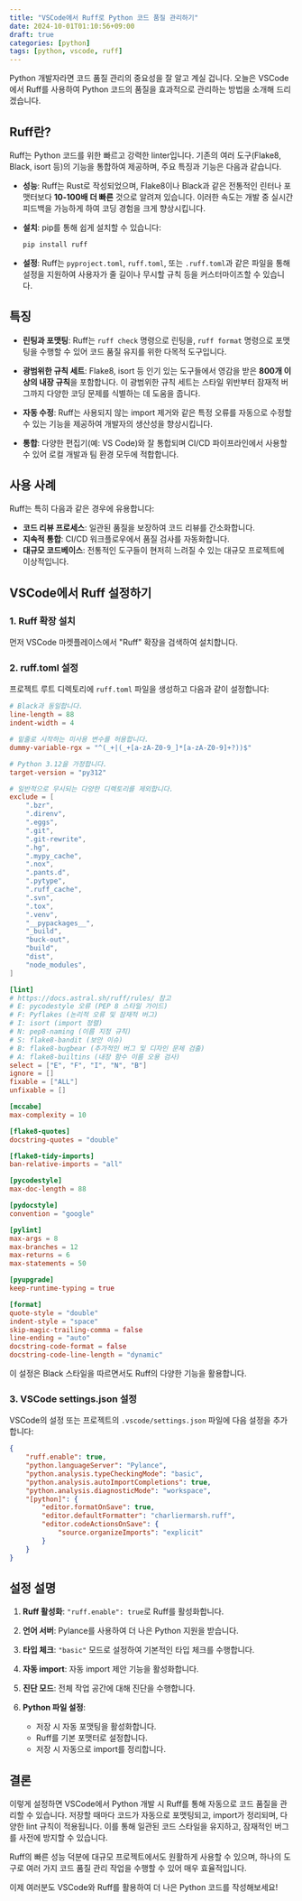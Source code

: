 ```yaml
---
title: "VSCode에서 Ruff로 Python 코드 품질 관리하기"
date: 2024-10-01T01:10:56+09:00
draft: true
categories: [python]
tags: [python, vscode, ruff]
---
```



Python 개발자라면 코드 품질 관리의 중요성을 잘 알고 계실 겁니다. 오늘은 VSCode에서 Ruff를 사용하여 Python 코드의 품질을 효과적으로 관리하는 방법을 소개해 드리겠습니다.
<!--more-->

## Ruff란?

Ruff는 Python 코드를 위한 빠르고 강력한 linter입니다. 기존의 여러 도구(Flake8, Black, isort 등)의 기능을 통합하여 제공하며, 주요 특징과 기능은 다음과 같습니다.

- **성능**: Ruff는 Rust로 작성되었으며, Flake8이나 Black과 같은 전통적인 린터나 포맷터보다 **10-100배 더 빠른** 것으로 알려져 있습니다. 이러한 속도는 개발 중 실시간 피드백을 가능하게 하여 코딩 경험을 크게 향상시킵니다.

- **설치**: pip를 통해 쉽게 설치할 수 있습니다:
  ```bash
  pip install ruff
  ```

- **설정**: Ruff는 `pyproject.toml`, `ruff.toml`, 또는 `.ruff.toml`과 같은 파일을 통해 설정을 지원하여 사용자가 줄 길이나 무시할 규칙 등을 커스터마이즈할 수 있습니다.

## 특징

- **린팅과 포맷팅**: Ruff는 `ruff check` 명령으로 린팅을, `ruff format` 명령으로 포맷팅을 수행할 수 있어 코드 품질 유지를 위한 다목적 도구입니다.

- **광범위한 규칙 세트**: Flake8, isort 등 인기 있는 도구들에서 영감을 받은 **800개 이상의 내장 규칙**을 포함합니다. 이 광범위한 규칙 세트는 스타일 위반부터 잠재적 버그까지 다양한 코딩 문제를 식별하는 데 도움을 줍니다.

- **자동 수정**: Ruff는 사용되지 않는 import 제거와 같은 특정 오류를 자동으로 수정할 수 있는 기능을 제공하여 개발자의 생산성을 향상시킵니다.

- **통합**: 다양한 편집기(예: VS Code)와 잘 통합되며 CI/CD 파이프라인에서 사용할 수 있어 로컬 개발과 팀 환경 모두에 적합합니다.

## 사용 사례

Ruff는 특히 다음과 같은 경우에 유용합니다:

- **코드 리뷰 프로세스**: 일관된 품질을 보장하여 코드 리뷰를 간소화합니다.
- **지속적 통합**: CI/CD 워크플로우에서 품질 검사를 자동화합니다.
- **대규모 코드베이스**: 전통적인 도구들이 현저히 느려질 수 있는 대규모 프로젝트에 이상적입니다.



## VSCode에서 Ruff 설정하기

### 1. Ruff 확장 설치

먼저 VSCode 마켓플레이스에서 "Ruff" 확장을 검색하여 설치합니다.

### 2. ruff.toml 설정

프로젝트 루트 디렉토리에 `ruff.toml` 파일을 생성하고 다음과 같이 설정합니다:

```toml
# Black과 동일합니다.
line-length = 88
indent-width = 4

# 밑줄로 시작하는 미사용 변수를 허용합니다.
dummy-variable-rgx = "^(_+|(_+[a-zA-Z0-9_]*[a-zA-Z0-9]+?))$"

# Python 3.12을 가정합니다.
target-version = "py312"

# 일반적으로 무시되는 다양한 디렉토리를 제외합니다.
exclude = [
    ".bzr",
    ".direnv",
    ".eggs",
    ".git",
    ".git-rewrite",
    ".hg",
    ".mypy_cache",
    ".nox",
    ".pants.d",
    ".pytype",
    ".ruff_cache",
    ".svn",
    ".tox",
    ".venv",
    "__pypackages__",
    "_build",
    "buck-out",
    "build",
    "dist",
    "node_modules",
]

[lint]
# https://docs.astral.sh/ruff/rules/ 참고
# E: pycodestyle 오류 (PEP 8 스타일 가이드)
# F: Pyflakes (논리적 오류 및 잠재적 버그)
# I: isort (import 정렬)
# N: pep8-naming (이름 지정 규칙)
# S: flake8-bandit (보안 이슈)
# B: flake8-bugbear (추가적인 버그 및 디자인 문제 검출)
# A: flake8-builtins (내장 함수 이름 오용 검사)
select = ["E", "F", "I", "N", "B"]  
ignore = []
fixable = ["ALL"]
unfixable = []

[mccabe]
max-complexity = 10

[flake8-quotes]
docstring-quotes = "double"

[flake8-tidy-imports]
ban-relative-imports = "all"

[pycodestyle]
max-doc-length = 88

[pydocstyle]
convention = "google"

[pylint]
max-args = 8
max-branches = 12
max-returns = 6
max-statements = 50

[pyupgrade]
keep-runtime-typing = true

[format]
quote-style = "double"
indent-style = "space"
skip-magic-trailing-comma = false
line-ending = "auto"
docstring-code-format = false
docstring-code-line-length = "dynamic"
```

이 설정은 Black 스타일을 따르면서도 Ruff의 다양한 기능을 활용합니다.

### 3. VSCode settings.json 설정

VSCode의 설정 또는 프로젝트의 `.vscode/settings.json` 파일에 다음 설정을 추가합니다:

```json
{
    "ruff.enable": true,
    "python.languageServer": "Pylance",
    "python.analysis.typeCheckingMode": "basic",
    "python.analysis.autoImportCompletions": true,
    "python.analysis.diagnosticMode": "workspace",
    "[python]": {
        "editor.formatOnSave": true,
        "editor.defaultFormatter": "charliermarsh.ruff",
        "editor.codeActionsOnSave": {
            "source.organizeImports": "explicit"
        }
    }
}
```

## 설정 설명

1. **Ruff 활성화**: `"ruff.enable": true`로 Ruff를 활성화합니다.

2. **언어 서버**: Pylance를 사용하여 더 나은 Python 지원을 받습니다.

3. **타입 체크**: `"basic"` 모드로 설정하여 기본적인 타입 체크를 수행합니다.

4. **자동 import**: 자동 import 제안 기능을 활성화합니다.

5. **진단 모드**: 전체 작업 공간에 대해 진단을 수행합니다.

6. **Python 파일 설정**:
   - 저장 시 자동 포맷팅을 활성화합니다.
   - Ruff를 기본 포맷터로 설정합니다.
   - 저장 시 자동으로 import를 정리합니다.

## 결론

이렇게 설정하면 VSCode에서 Python 개발 시 Ruff를 통해 자동으로 코드 품질을 관리할 수 있습니다. 저장할 때마다 코드가 자동으로 포맷팅되고, import가 정리되며, 다양한 lint 규칙이 적용됩니다. 이를 통해 일관된 코드 스타일을 유지하고, 잠재적인 버그를 사전에 방지할 수 있습니다.

Ruff의 빠른 성능 덕분에 대규모 프로젝트에서도 원활하게 사용할 수 있으며, 하나의 도구로 여러 가지 코드 품질 관리 작업을 수행할 수 있어 매우 효율적입니다.

이제 여러분도 VSCode와 Ruff를 활용하여 더 나은 Python 코드를 작성해보세요!
